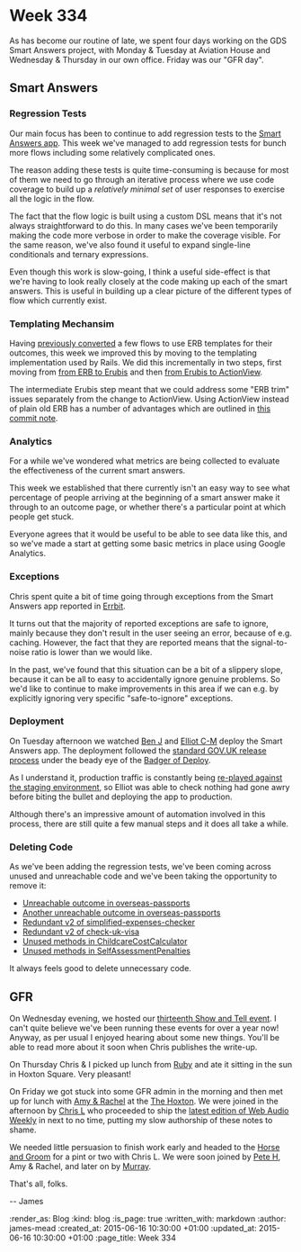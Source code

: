 Week 334
========

As has become our routine of late, we spent four days working on the GDS Smart Answers project, with Monday & Tuesday at Aviation House and Wednesday & Thursday in our own office. Friday was our "GFR day".

## Smart Answers

### Regression Tests

Our main focus has been to continue to add regression tests to the [Smart Answers app][]. This week we've managed to add regression tests for bunch more flows including some relatively complicated ones.

The reason adding these tests is quite time-consuming is because for most of them we need to go through an iterative process where we use code coverage to build up a *relatively minimal set* of user responses to exercise all the logic in the flow.

The fact that the flow logic is built using a custom DSL means that it's not always straightforward to do this. In many cases we've been temporarily making the code more verbose in order to make the coverage visible. For the same reason, we've also found it useful to expand single-line conditionals and ternary expressions.

Even though this work is slow-going, I think a useful side-effect is that we're having to look really closely at the code making up each of the smart answers. This is useful in building up a clear picture of the different types of flow which currently exist.

### Templating Mechansim

Having [previously converted][week-330-templating-mechanism] a few flows to use ERB templates for their outcomes, this week we improved this by moving to the templating implementation used by Rails. We did this incrementally in two steps, first moving from [from ERB to Erubis][erb-to-erubis-commit] and then [from Erubis to ActionView][erubis-to-action-view-commits].

The intermediate Erubis step meant that we could address some "ERB trim" issues separately from the change to ActionView. Using ActionView instead of plain old ERB has a number of advantages which are outlined in [this commit note][erubis-to-action-view-commit].

### Analytics

For a while we've wondered what metrics are being collected to evaluate the effectiveness of the current smart answers.

This week we established that there currently isn't an easy way to see what percentage of people arriving at the beginning of a smart answer make it through to an outcome page, or whether there's a particular point at which people get stuck.

Everyone agrees that it would be useful to be able to see data like this, and so we've made a start at getting some basic metrics in place using Google Analytics.

### Exceptions

Chris spent quite a bit of time going through exceptions from the Smart Answers app reported in [Errbit][].

It turns out that the majority of reported exceptions are safe to ignore, mainly because they don't result in the user seeing an error, because of e.g. caching. However, the fact that they are reported means that the signal-to-noise ratio is lower than we would like.

In the past, we've found that this situation can be a bit of a slippery slope, because it can be all to easy to accidentally ignore genuine problems. So we'd like to continue to make improvements in this area if we can e.g. by explicitly ignoring very specific "safe-to-ignore" exceptions.

### Deployment

On Tuesday afternoon we watched [Ben J][] and [Elliot C-M][] deploy the Smart Answers app. The deployment followed the [standard GOV.UK release process][govuk-release-process] under the beady eye of the [Badger of Deploy][].

As I understand it, production traffic is constantly being [re-played against the staging environment][govuk-replay-production-traffic], so Elliot was able to check nothing had gone awry before biting the bullet and deploying the app to production.

Although there's an impressive amount of automation involved in this process, there are still quite a few manual steps and it does all take a while.

### Deleting Code

As we've been adding the regression tests, we've been coming across unused and unreachable code and we've been taking the opportunity to remove it:

* [Unreachable outcome in overseas-passports](https://github.com/alphagov/smart-answers/pull/1678)
* [Another unreachable outcome in overseas-passports](https://github.com/alphagov/smart-answers/pull/1694)
* [Redundant v2 of simplified-expenses-checker](https://github.com/alphagov/smart-answers/pull/1702)
* [Redundant v2 of check-uk-visa](https://github.com/alphagov/smart-answers/pull/1691)
* [Unused methods in ChildcareCostCalculator](https://github.com/alphagov/smart-answers/pull/1692)
* [Unused methods in SelfAssessmentPenalties](https://github.com/alphagov/smart-answers/pull/1703)

It always feels good to delete unnecessary code.

## GFR

On Wednesday evening, we hosted our [thirteenth Show and Tell event][show-and-tell-june]. I can't quite believe we've been running these events for over a year now! Anyway, as per usual I enjoyed hearing about some new things. You'll be able to read more about it soon when Chris publishes the write-up.

On Thursday Chris & I picked up lunch from [Ruby][] and ate it sitting in the sun in Hoxton Square. Very pleasant!

On Friday we got stuck into some GFR admin in the morning and then met up for lunch with [Amy & Rachel][hookline] at the [The Hoxton][]. We were joined in the afternoon by [Chris L][] who proceeded to ship the [latest edition of Web Audio Weekly][waw-39] in next to no time, putting my slow authorship of these notes to shame.

We needed little persuasion to finish work early and headed to the [Horse and Groom][] for a pint or two with Chris L. We were soon joined by [Pete H][], Amy & Rachel, and later on by [Murray][].

That's all, folks.

-- James


[Smart Answers app]: https://github.com/alphagov/smart-answers
[week-330-templating-mechanism]: /week-330#templating-mechanism
[erb-to-erubis-commit]: https://github.com/alphagov/smart-answers/commit/2120f4b4aa684855201c3384ca9c51d3ef9f5e00
[erubis-to-action-view-commits]: https://github.com/alphagov/smart-answers/compare/1547bfed7e909fe56e46e2b59667266007db345c...da6e41385e619323c363b395a8a38d8aa66fec0c
[erubis-to-action-view-commit]: https://github.com/alphagov/smart-answers/commit/bbc105a39d536e00d5f562c0eda10499bac854b4
[Errbit]: https://github.com/errbit/errbit
[govuk-replay-production-traffic]: https://gdstechnology.blog.gov.uk/2013/12/13/putting-the-router-through-its-paces/#replay-production-traffic
[govuk-release-process]: https://gdstechnology.blog.gov.uk/2014/09/10/releasing-applications-to-gov-uk/#our-release-process
[Badger of Deploy]: https://twitter.com/BadgerOfDeploy
[Ben J]: http://www.benjanecke.com/
[Elliot C-M]: http://elliotcm.co.uk/
[show-and-tell-june]: http://lanyrd.com/2015/gfr-show-and-tell-june/
[Ruby]: https://twitter.com/ruby_shoreditch
[hookline]: http://hookline.tv/
[The Hoxton]: https://thehoxton.com/
[Chris L]: http://chrislowis.co.uk/
[waw-39]: http://blog.chrislowis.co.uk/waw/2015/06/12/web-audio-weekly-39.html
[Horse and Groom]: http://thehorseandgroom.net/
[Pete H]: https://twitter.com/yahoo_pete
[Murray]: http://h-lame.com/

:render_as: Blog
:kind: blog
:is_page: true
:written_with: markdown
:author: james-mead
:created_at: 2015-06-16 10:30:00 +01:00
:updated_at: 2015-06-16 10:30:00 +01:00
:page_title: Week 334
